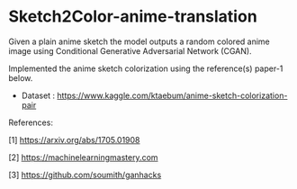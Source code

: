 # Sketch2Color-anime-translation
Given a plain anime sketch the model outputs a random colored anime image using Conditional Generative Adversarial Network (CGAN).

Implemented the anime sketch colorization using the reference(s) paper-1 below.

* Dataset : https://www.kaggle.com/ktaebum/anime-sketch-colorization-pair

References:

[1] https://arxiv.org/abs/1705.01908

[2] https://machinelearningmastery.com

[3] https://github.com/soumith/ganhacks
